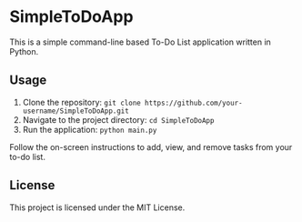 # SimpleToDoApp

This is a simple command-line based To-Do List application written in Python.

## Usage

1. Clone the repository: `git clone https://github.com/your-username/SimpleToDoApp.git`
2. Navigate to the project directory: `cd SimpleToDoApp`
3. Run the application: `python main.py`

Follow the on-screen instructions to add, view, and remove tasks from your to-do list.

## License

This project is licensed under the MIT License.
